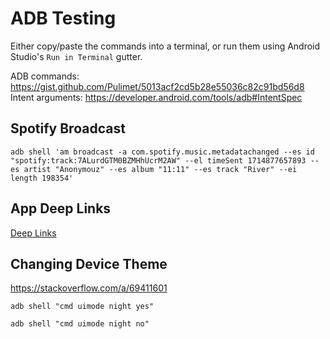 # ADB Testing

Either copy/paste the commands into a terminal, or run them using Android Studio's `Run in Terminal` gutter.

ADB commands: https://gist.github.com/Pulimet/5013acf2cd5b28e55036c82c91bd56d8
Intent arguments: https://developer.android.com/tools/adb#IntentSpec


## Spotify Broadcast

```shell
adb shell 'am broadcast -a com.spotify.music.metadatachanged --es id "spotify:track:7ALurdGTM0BZMHhUcrM2AW" --el timeSent 1714877657893 --es artist "Anonymouz" --es album "11:11" --es track "River" --ei length 198354'
```

## App Deep Links

[Deep Links](./deep_links.md)

## Changing Device Theme

https://stackoverflow.com/a/69411601

```shell
adb shell "cmd uimode night yes"
```

```shell
adb shell "cmd uimode night no"
```
